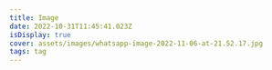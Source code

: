 ```yaml
---
title: Image
date: 2022-10-31T11:45:41.023Z
isDisplay: true
cover: assets/images/whatsapp-image-2022-11-06-at-21.52.17.jpg
tags: tag
---
```

